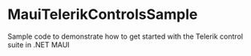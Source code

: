 # MauiTelerikControlsSample
 Sample code to demonstrate how to get started with the Telerik control suite in .NET MAUI
